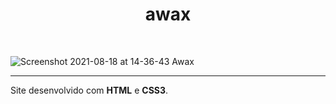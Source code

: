 <h1 align="center">awax</h1><br>

![Screenshot 2021-08-18 at 14-36-43 Awax](https://user-images.githubusercontent.com/54643425/129945716-fcd2f6c4-d407-488c-8ca7-0fff61943b5f.png)

---
Site desenvolvido com __HTML__ e __CSS3__.
